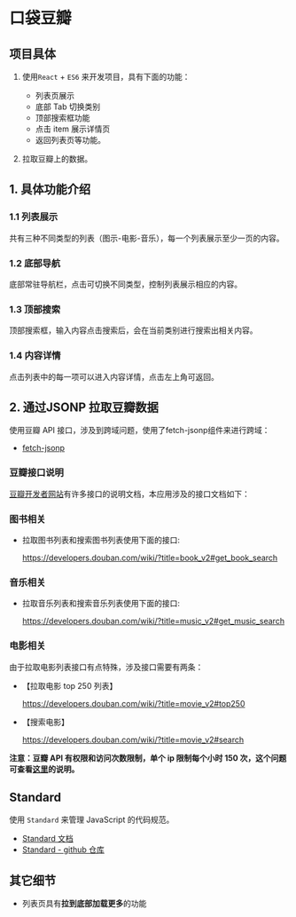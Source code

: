 ﻿# 口袋豆瓣

## 项目具体

1. 使用`React` + `ES6` 来开发项目，具有下面的功能：
    - 列表页展示
    - 底部 Tab 切换类别
    - 顶部搜索框功能
    - 点击 item 展示详情页
    - 返回列表页等功能。

2. 拉取豆瓣上的数据。

## 1. 具体功能介绍
### 1.1 列表展示
共有三种不同类型的列表（图示-电影-音乐），每一个列表展示至少一页的内容。

### 1.2 底部导航
底部常驻导航栏，点击可切换不同类型，控制列表展示相应的内容。

### 1.3 顶部搜索
顶部搜索框，输入内容点击搜索后，会在当前类别进行搜索出相关内容。

### 1.4 内容详情
点击列表中的每一项可以进入内容详情，点击左上角可返回。

## 2. 通过JSONP 拉取豆瓣数据
使用豆瓣 API 接口，涉及到跨域问题，使用了fetch-jsonp组件来进行跨域：
- [fetch-jsonp](https://github.com/camsong/fetch-jsonp)


### 豆瓣接口说明
[豆瓣开发者网站](https://developers.douban.com/wiki/?title=guide)有许多接口的说明文档，本应用涉及的接口文档如下：

### 图书相关
- 拉取图书列表和搜索图书列表使用下面的接口:

  https://developers.douban.com/wiki/?title=book_v2#get_book_search

### 音乐相关
- 拉取音乐列表和搜索音乐列表使用下面的接口:

  https://developers.douban.com/wiki/?title=music_v2#get_music_search

### 电影相关
由于拉取电影列表接口有点特殊，涉及接口需要有两条：
- 【拉取电影 top 250 列表】

  https://developers.douban.com/wiki/?title=movie_v2#top250
- 【搜索电影】

  https://developers.douban.com/wiki/?title=movie_v2#search


**注意：豆瓣 API 有权限和访问次数限制，单个 ip 限制每个小时 150 次，这个问题可查看[这里](https://developers.douban.com/wiki/?title=api_v2)的说明。**


## Standard
使用 `Standard` 来管理 JavaScript 的代码规范。

- [Standard 文档](https://standardjs.com/)
- [Standard - github 仓库](https://github.com/standard/standard)


## 其它细节
- 列表页具有**拉到底部加载更多**的功能

